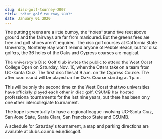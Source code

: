 ```yaml
---
slug: disc-golf-tourney-2007
title: "disc golf tourney 2007"
date: January 01 2020
---
```


 
<p>
  The putting greens are a little bumpy, the "holes" stand five feet above
  ground and the fairways are far from manicured. But the greens fees are free
  and golf shoes aren't required. The disc golf courses at California State
  University, Monterey Bay won't remind anyone of Pebble Beach, but for disc
  golfers, the 36 holes of the Oaks and Cypress courses are magical.
</p>
<p>
  The university's Disc Golf Club invites the public to attend the West Coast
  College Open on Saturday, Nov. 10, when the Otters take on a team from
  UC-Santa Cruz. The first disc flies at 9 a.m. on the Cypress Course. The
  afternoon round will be played on the Oaks Course starting at 1 p.m.
</p>
<p>
  This will be only the second time on the West Coast that two universities have
  officially played each other in disc golf. CSUMB has hosted professional
  tournaments for the last nine years, but there has been only one other
  intercollegiate tournament.
</p>
<p>
  The hope is eventually to have a regional league involving UC-Santa Cruz, San
  Jose State, Santa Clara, San Francisco State and CSUMB.
</p>
<p>
  A schedule for Saturday's tournament, a map and parking directions are
  available at clubs.csumb.edu/discgolf.
</p>
 
